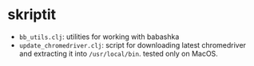 # skriptit

- `bb_utils.clj`: utilities for working with babashka
- `update_chromedriver.clj`: script for downloading latest chromedriver and extracting it into `/usr/local/bin`. tested only on MacOS.
